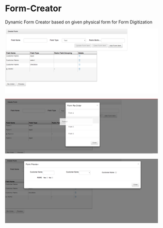 # Form-Creator


Dynamic Form Creator based on given physical form for Form Digitization

<img src="https://raw.githubusercontent.com/Miteshdv/Form-Creator/master/FormCreationView.PNG"></img>

<img src="https://raw.githubusercontent.com/Miteshdv/Form-Creator/master/Form reorder.PNG"></img>

<img src="https://raw.githubusercontent.com/Miteshdv/Form-Creator/master/FormPreview.PNG"></img>
